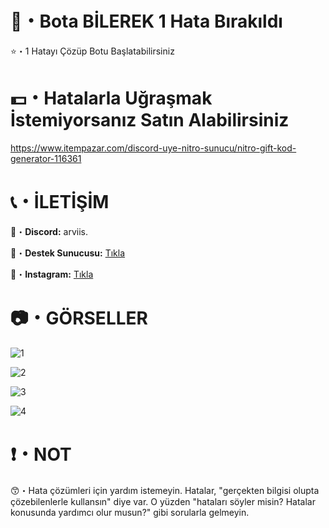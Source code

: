 # 🤖・Bota BİLEREK 1 Hata Bırakıldı
⭐・1 Hatayı Çözüp Botu Başlatabilirsiniz
# 
#

# 💵・Hatalarla Uğraşmak İstemiyorsanız Satın Alabilirsiniz
https://www.itempazar.com/discord-uye-nitro-sunucu/nitro-gift-kod-generator-116361
# 
#

# 📞・İLETİŞİM
💙・**Discord:** arviis.

🔗・**Destek Sunucusu:** [Tıkla](https://discord.gg/3AfAFE5qYg)

💜・**Instagram:** [Tıkla](https://www.instagram.com/al.kann0/)
#
#

# 📷・GÖRSELLER
![1](https://github.com/user-attachments/assets/44dc6d81-0099-46be-9824-e95ffac7ffb2)

![2](https://github.com/user-attachments/assets/560c6d38-4fb3-40c4-bc81-a18c7def8711)

![3](https://github.com/user-attachments/assets/d9543bb5-eeaa-43c9-b76d-075b42dedbb6)

![4](https://github.com/user-attachments/assets/60d7baed-2a05-4233-9af4-6cc5808cb7b6)

# ❗・NOT
😙・Hata çözümleri için yardım istemeyin. Hatalar, "gerçekten bilgisi olupta çözebilenlerle kullansın" diye var. O yüzden "hataları söyler misin? Hatalar konusunda yardımcı olur musun?" gibi sorularla gelmeyin.
